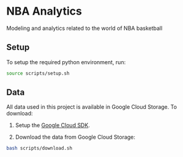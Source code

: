 # NBA Analytics
Modeling and analytics related to the world of NBA basketball

## Setup

To setup the required python environment, run:
```bash
source scripts/setup.sh
```

## Data

All data used in this project is available in Google Cloud Storage. To download:

1) Setup the [Google Cloud SDK](https://cloud.google.com/sdk/docs/).

2) Download the data from Google Cloud Storage:
```bash
bash scripts/download.sh
```